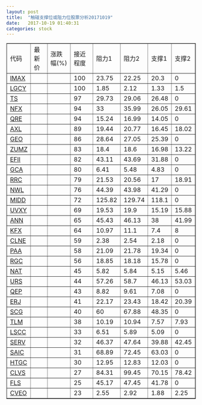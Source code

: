 ```yaml
---
layout: post
title:  "触碰支撑位或阻力位股票分析20171019"
date:   2017-10-19 01:40:31
categories: stock
---
```

<script type="text/javascript">
var stockList = []
stockList.push('gb_imax');
stockList.push('gb_lgcy');
stockList.push('gb_ts');
stockList.push('gb_nfx');
stockList.push('gb_qre');
stockList.push('gb_axl');
stockList.push('gb_geo');
stockList.push('gb_zumz');
stockList.push('gb_efii');
stockList.push('gb_gca');
stockList.push('gb_rrc');
stockList.push('gb_nwl');
stockList.push('gb_midd');
stockList.push('gb_uvxy');
stockList.push('gb_ann');
stockList.push('gb_kfx');
stockList.push('gb_clne');
stockList.push('gb_paa');
stockList.push('gb_rgc');
stockList.push('gb_nat');
stockList.push('gb_urs');
stockList.push('gb_qep');
stockList.push('gb_erj');
stockList.push('gb_scg');
stockList.push('gb_tlm');
stockList.push('gb_lscc');
stockList.push('gb_serv');
stockList.push('gb_saic');
stockList.push('gb_htgc');
stockList.push('gb_clvs');
stockList.push('gb_fls');
stockList.push('gb_cveo');
</script>
<table border="1">
 <tr>
 <td>代码</td>
 <td>最新价</td>
 <td>涨跌幅(%)</td>
 <td>接近程度</td>
 <td>阻力1</td>
 <td>阻力2</td>
 <td>支撑1</td>
 <td>支撑2</td>
</tr>
  <tr id="imax" class="green">
  <td><a href="http://stock.finance.sina.com.cn/usstock/quotes/IMAX.html" target="_blank">IMAX</a></td><td></td><td></td><td>100</td><td>23.75</td><td>22.25</td><td>20.3</td><td>0</td></tr>
  <tr id="lgcy" class="green">
  <td><a href="http://stock.finance.sina.com.cn/usstock/quotes/LGCY.html" target="_blank">LGCY</a></td><td></td><td></td><td>100</td><td>1.85</td><td>2.12</td><td>1.33</td><td>1.5</td></tr>
  <tr id="ts" class="green">
  <td><a href="http://stock.finance.sina.com.cn/usstock/quotes/TS.html" target="_blank">TS</a></td><td></td><td></td><td>97</td><td>29.73</td><td>29.06</td><td>26.48</td><td>0</td></tr>
  <tr id="nfx" class="green">
  <td><a href="http://stock.finance.sina.com.cn/usstock/quotes/NFX.html" target="_blank">NFX</a></td><td></td><td></td><td>94</td><td>33</td><td>35.99</td><td>26.05</td><td>29.61</td></tr>
  <tr id="qre" class="red">
  <td><a href="http://stock.finance.sina.com.cn/usstock/quotes/QRE.html" target="_blank">QRE</a></td><td></td><td></td><td>94</td><td>15.24</td><td>16.99</td><td>14.05</td><td>0</td></tr>
  <tr id="axl" class="green">
  <td><a href="http://stock.finance.sina.com.cn/usstock/quotes/AXL.html" target="_blank">AXL</a></td><td></td><td></td><td>89</td><td>19.44</td><td>20.77</td><td>16.45</td><td>18.02</td></tr>
  <tr id="geo" class="red">
  <td><a href="http://stock.finance.sina.com.cn/usstock/quotes/GEO.html" target="_blank">GEO</a></td><td></td><td></td><td>86</td><td>28.64</td><td>27.05</td><td>25.39</td><td>0</td></tr>
  <tr id="zumz" class="green">
  <td><a href="http://stock.finance.sina.com.cn/usstock/quotes/ZUMZ.html" target="_blank">ZUMZ</a></td><td></td><td></td><td>83</td><td>18.4</td><td>18.6</td><td>16.98</td><td>13.22</td></tr>
  <tr id="efii" class="red">
  <td><a href="http://stock.finance.sina.com.cn/usstock/quotes/EFII.html" target="_blank">EFII</a></td><td></td><td></td><td>82</td><td>43.11</td><td>43.69</td><td>31.88</td><td>0</td></tr>
  <tr id="gca" class="green">
  <td><a href="http://stock.finance.sina.com.cn/usstock/quotes/GCA.html" target="_blank">GCA</a></td><td></td><td></td><td>80</td><td>6.41</td><td>5.48</td><td>4.83</td><td>0</td></tr>
  <tr id="rrc" class="green">
  <td><a href="http://stock.finance.sina.com.cn/usstock/quotes/RRC.html" target="_blank">RRC</a></td><td></td><td></td><td>79</td><td>21.53</td><td>20.56</td><td>17</td><td>18.91</td></tr>
  <tr id="nwl" class="green">
  <td><a href="http://stock.finance.sina.com.cn/usstock/quotes/NWL.html" target="_blank">NWL</a></td><td></td><td></td><td>76</td><td>44.39</td><td>43.98</td><td>41.29</td><td>0</td></tr>
  <tr id="midd" class="green">
  <td><a href="http://stock.finance.sina.com.cn/usstock/quotes/MIDD.html" target="_blank">MIDD</a></td><td></td><td></td><td>72</td><td>125.82</td><td>129.74</td><td>118.1</td><td>0</td></tr>
  <tr id="uvxy" class="green">
  <td><a href="http://stock.finance.sina.com.cn/usstock/quotes/UVXY.html" target="_blank">UVXY</a></td><td></td><td></td><td>69</td><td>19.53</td><td>19.9</td><td>15.19</td><td>15.88</td></tr>
  <tr id="ann" class="red">
  <td><a href="http://stock.finance.sina.com.cn/usstock/quotes/ANN.html" target="_blank">ANN</a></td><td></td><td></td><td>65</td><td>45.43</td><td>46.13</td><td>38</td><td>41.99</td></tr>
  <tr id="kfx" class="green">
  <td><a href="http://stock.finance.sina.com.cn/usstock/quotes/KFX.html" target="_blank">KFX</a></td><td></td><td></td><td>64</td><td>10.97</td><td>11.1</td><td>7.4</td><td>8</td></tr>
  <tr id="clne" class="red">
  <td><a href="http://stock.finance.sina.com.cn/usstock/quotes/CLNE.html" target="_blank">CLNE</a></td><td></td><td></td><td>59</td><td>2.38</td><td>2.54</td><td>2.18</td><td>0</td></tr>
  <tr id="paa" class="red">
  <td><a href="http://stock.finance.sina.com.cn/usstock/quotes/PAA.html" target="_blank">PAA</a></td><td></td><td></td><td>58</td><td>21.09</td><td>21.78</td><td>19.34</td><td>0</td></tr>
  <tr id="rgc" class="green">
  <td><a href="http://stock.finance.sina.com.cn/usstock/quotes/RGC.html" target="_blank">RGC</a></td><td></td><td></td><td>56</td><td>18.85</td><td>18.18</td><td>15.78</td><td>0</td></tr>
  <tr id="nat" class="green">
  <td><a href="http://stock.finance.sina.com.cn/usstock/quotes/NAT.html" target="_blank">NAT</a></td><td></td><td></td><td>45</td><td>5.82</td><td>5.84</td><td>5.15</td><td>5.46</td></tr>
  <tr id="urs" class="green">
  <td><a href="http://stock.finance.sina.com.cn/usstock/quotes/URS.html" target="_blank">URS</a></td><td></td><td></td><td>44</td><td>57.26</td><td>58.7</td><td>46.13</td><td>53.03</td></tr>
  <tr id="qep" class="red">
  <td><a href="http://stock.finance.sina.com.cn/usstock/quotes/QEP.html" target="_blank">QEP</a></td><td></td><td></td><td>43</td><td>8.82</td><td>9.61</td><td>7.08</td><td>0</td></tr>
  <tr id="erj" class="green">
  <td><a href="http://stock.finance.sina.com.cn/usstock/quotes/ERJ.html" target="_blank">ERJ</a></td><td></td><td></td><td>41</td><td>22.17</td><td>23.43</td><td>18.42</td><td>20.39</td></tr>
  <tr id="scg" class="green">
  <td><a href="http://stock.finance.sina.com.cn/usstock/quotes/SCG.html" target="_blank">SCG</a></td><td></td><td></td><td>40</td><td>60</td><td>67.88</td><td>48.35</td><td>0</td></tr>
  <tr id="tlm" class="green">
  <td><a href="http://stock.finance.sina.com.cn/usstock/quotes/TLM.html" target="_blank">TLM</a></td><td></td><td></td><td>38</td><td>10.19</td><td>10.94</td><td>7.57</td><td>7.93</td></tr>
  <tr id="lscc" class="red">
  <td><a href="http://stock.finance.sina.com.cn/usstock/quotes/LSCC.html" target="_blank">LSCC</a></td><td></td><td></td><td>33</td><td>6.51</td><td>5.89</td><td>5.09</td><td>0</td></tr>
  <tr id="serv" class="green">
  <td><a href="http://stock.finance.sina.com.cn/usstock/quotes/SERV.html" target="_blank">SERV</a></td><td></td><td></td><td>32</td><td>46.37</td><td>47.64</td><td>39.88</td><td>42.45</td></tr>
  <tr id="saic" class="red">
  <td><a href="http://stock.finance.sina.com.cn/usstock/quotes/SAIC.html" target="_blank">SAIC</a></td><td></td><td></td><td>31</td><td>68.89</td><td>72.45</td><td>63.03</td><td>0</td></tr>
  <tr id="htgc" class="red">
  <td><a href="http://stock.finance.sina.com.cn/usstock/quotes/HTGC.html" target="_blank">HTGC</a></td><td></td><td></td><td>30</td><td>12.95</td><td>12.83</td><td>12.03</td><td>0</td></tr>
  <tr id="clvs" class="green">
  <td><a href="http://stock.finance.sina.com.cn/usstock/quotes/CLVS.html" target="_blank">CLVS</a></td><td></td><td></td><td>27</td><td>84.31</td><td>99.45</td><td>70.15</td><td>78.42</td></tr>
  <tr id="fls" class="red">
  <td><a href="http://stock.finance.sina.com.cn/usstock/quotes/FLS.html" target="_blank">FLS</a></td><td></td><td></td><td>25</td><td>45.17</td><td>47.45</td><td>41.78</td><td>0</td></tr>
  <tr id="cveo" class="red">
  <td><a href="http://stock.finance.sina.com.cn/usstock/quotes/CVEO.html" target="_blank">CVEO</a></td><td></td><td></td><td>23</td><td>2.55</td><td>2.92</td><td>1.88</td><td>2.25</td></tr>
</table>

